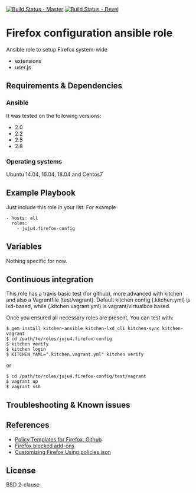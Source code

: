 [![Build Status - Master](https://travis-ci.org/juju4/ansible-firefox-config.svg?branch=master)](https://travis-ci.org/juju4/ansible-firefox-config)
[![Build Status - Devel](https://travis-ci.org/juju4/ansible-firefox-config.svg?branch=devel)](https://travis-ci.org/juju4/ansible-firefox-config/branches)
# Firefox configuration ansible role

Ansible role to setup Firefox system-wide
* extensions
* user.js

## Requirements & Dependencies

### Ansible
It was tested on the following versions:
 * 2.0
 * 2.2
 * 2.5
 * 2.8

### Operating systems

Ubuntu 14.04, 16.04, 18.04 and Centos7

## Example Playbook

Just include this role in your list.
For example

```
- hosts: all
  roles:
    - juju4.firefox-config
```

## Variables

Nothing specific for now.

## Continuous integration

This role has a travis basic test (for github), more advanced with kitchen and also a Vagrantfile (test/vagrant).
Default kitchen config (.kitchen.yml) is lxd-based, while (.kitchen.vagrant.yml) is vagrant/virtualbox based.

Once you ensured all necessary roles are present, You can test with:
```
$ gem install kitchen-ansible kitchen-lxd_cli kitchen-sync kitchen-vagrant
$ cd /path/to/roles/juju4.firefox-config
$ kitchen verify
$ kitchen login
$ KITCHEN_YAML=".kitchen.vagrant.yml" kitchen verify
```
or
```
$ cd /path/to/roles/juju4.firefox-config/test/vagrant
$ vagrant up
$ vagrant ssh
```

## Troubleshooting & Known issues

## References

* [Policy Templates for Firefox, Github](https://github.com/mozilla/policy-templates)
* [Firefox blocked add-ons](https://blocked.cdn.mozilla.net/)
* [Customizing Firefox Using policies.json](https://support.mozilla.org/en-US/kb/customizing-firefox-using-policiesjson)

## License

BSD 2-clause

